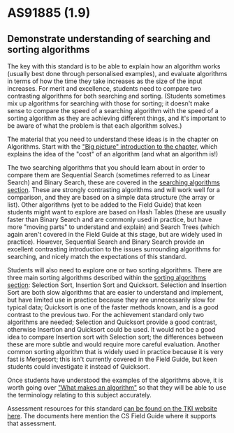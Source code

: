 # AS91885 (1.9)

## Demonstrate understanding of searching and sorting algorithms

The key with this standard is to be able to explain how an algorithm works (usually best done through personalised examples), and evaluate algorithms in terms of how the time they take increases as the size of the input increases.
For merit and excellence, students need to compare two contrasting algorithms for both searching and sorting.
(Students sometimes mix up algorithms for searching with those for sorting; it doesn't make sense to compare the speed of a searching algorithm with the speed of a sorting algorithm as they are achieving different things, and it's important to be aware of what the problem is that each algorithm solves.)

The material that you need to understand these ideas is in the chapter on Algorithms.
Start with the ["Big picture" introduction to the chapter](chapters/algorithms.html#whats-the-big-picture), which explains the idea of the "cost" of an algorithm (and what an algorithm is!)

The two searching algorithms that you should learn about in order to compare them are Sequential Search (sometimes referred to as Linear Search) and Binary Search, these are covered in the [searching algorithms section](chapters/algorithms.html#searching).
These are strongly contrasting algorithms and will work well for a comparison, and they are based on a simple data structure (the array or list).
Other algorithms (yet to be added to the Field Guide) that keen students might want to explore are based on Hash Tables (these are usually faster than Binary Search and are commonly used in practice, but have more "moving parts" to understand and explain) and Search Trees (which again aren't covered in the Field Guide at this stage, but are widely used in practice).
However, Sequential Search and Binary Search provide an excellent contrasting introduction to the issues surrounding algorithms for searching, and nicely match the expectations of this standard.

Students will also need to explore one or two sorting algorithms. There are three main sorting algorithms described within the [sorting algorithms section](chapters/algorithms.html#sorting): Selection Sort, Insertion Sort and Quicksort.
Selection and Insertion Sort are both slow algorithms that are easier to understand and implement, but have limited use in practice because they are unnecessarily slow for typical data; Quicksort is one of the faster methods known, and is a good contrast to the previous two.
For the achievement standard only two algorithms are needed; Selection and Quicksort provide a good contrast, otherwise Insertion and Quicksort could be used.
It would not be a good idea to compare Insertion sort with Selection sort; the differences between these are more subtle and would require more careful evaluation.
Another common sorting algorithm that is widely used in practice because it is very fast is Mergesort; this isn't currently covered in the Field Guide, but keen students could investigate it instead of Quicksort.

Once students have understood the examples of the algorithms above, it is worth going over ["What makes an algorithm"](chapters/algorithms.html#what-makes-an-algorithm) so that they will be able to use the terminology relating to this subject accurately.

Assessment resources for this standard [can be found on the TKI website here](http://ncea.tki.org.nz/Resources-for-Internally-Assessed-Achievement-Standards/Technology/Digital-technologies/Level-1-Digital-technologies-assessment-resources).
The documents here mention the CS Field Guide where it supports that assessment.
